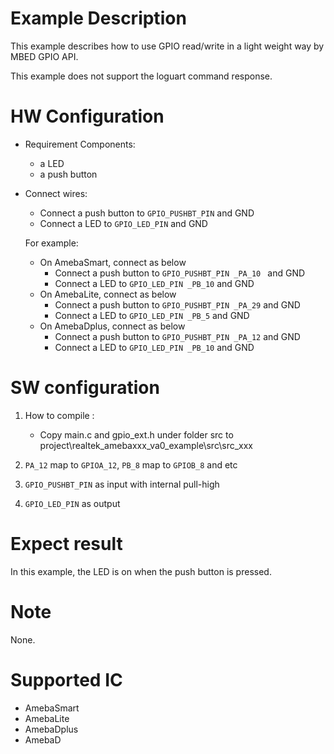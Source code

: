 # Example Description

This example describes how to use GPIO read/write in a light weight way by MBED GPIO API.

This example does not support the loguart command response.

# HW Configuration

- Requirement Components:

  - a LED
  - a push button
- Connect wires:

  - Connect a push button to `GPIO_PUSHBT_PIN` and GND
  - Connect a LED to `GPIO_LED_PIN` and GND

  For example:

  - On AmebaSmart, connect as below
    - Connect a push button to `GPIO_PUSHBT_PIN _PA_10 ` and GND
    - Connect a LED to `GPIO_LED_PIN _PB_10` and GND
  - On AmebaLite, connect as below
    - Connect a push button to `GPIO_PUSHBT_PIN _PA_29` and GND
    - Connect a LED to `GPIO_LED_PIN _PB_5` and GND
  - On AmebaDplus, connect as below
    - Connect a push button to `GPIO_PUSHBT_PIN _PA_12` and GND
    - Connect a LED to `GPIO_LED_PIN _PB_10` and GND

# SW configuration

1. How to compile :

   - Copy main.c and gpio_ext.h under folder src to project\realtek_amebaxxx_va0_example\src\src_xxx
2. `PA_12` map to `GPIOA_12`, `PB_8`  map to `GPIOB_8` and etc
3. `GPIO_PUSHBT_PIN` as input with internal pull-high
4. `GPIO_LED_PIN` as output

# Expect result

In this example, the LED is on when the push button is pressed.

# Note

None.

# Supported IC

- AmebaSmart
- AmebaLite
- AmebaDplus
- AmebaD
